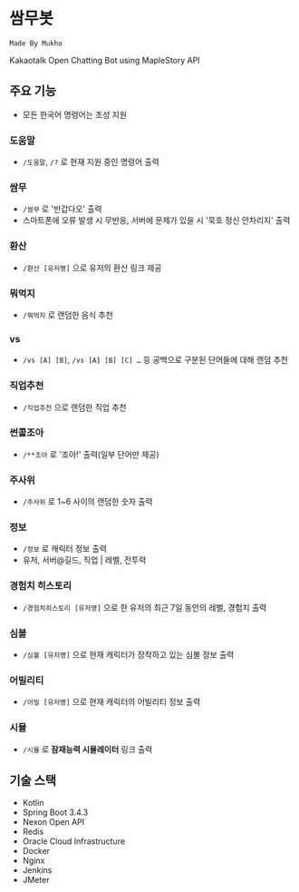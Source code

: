 # 쌈무봇

`Made By Mukho`

Kakaotalk Open Chatting Bot using MapleStory API

## 주요 기능

- 모든 한국어 명령어는 초성 지원

### 도움말
  - `/도움말`, `/?` 로 현재 지원 중인 명령어 출력

### 쌈무
  - `/쌈무` 로 '반갑다오' 출력
  - 스마트폰에 오류 발생 시 무반응, 서버에 문제가 있을 시 '묵호 정신 안차리지' 출력

### 환산
  - `/환산 [유저명]` 으로 유저의 환산 링크 제공

### 뭐먹지
  - `/뭐먹지` 로 랜덤한 음식 추천

### vs
  - `/vs [A] [B]`, `/vs [A] [B] [C] …` 등 공백으로 구분된 단어들에 대해 랜덤 추천

### 직업추천
  - `/직업추천` 으로 랜덤한 직업 추천

### 썬콜조아
  - `/**조아` 로 '조아!' 출력(일부 단어만 제공)

### 주사위
  - `/주사위` 로 1~6 사이의 랜덤한 숫자 출력 

### 정보
  - `/정보` 로 캐릭터 정보 출력
  - 유저, 서버@길드, 직업 | 레벨, 전투력

### 경험치 히스토리
  - `/경험치히스토리 [유저명]` 으로 한 유저의 최근 7일 동안의 레벨, 경험치 출력

### 심볼
  - `/심볼 [유저명]` 으로 현재 캐릭터가 장착하고 있는 심볼 정보 출력

### 어빌리티
  - `/어빌 [유저명]` 으로 현재 캐릭터의 어빌리티 정보 출력

### 시뮬
  - `/시뮬` 로 **잠재능력 시뮬레이터** 링크 출력

## 기술 스택

- Kotlin
- Spring Boot 3.4.3
- Nexon Open API
- Redis
- Oracle Cloud Infrastructure
- Docker
- Nginx
- Jenkins
- JMeter
